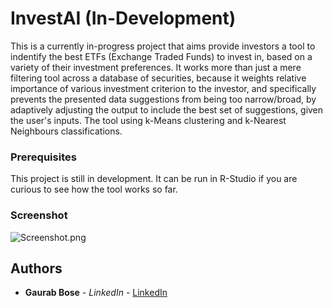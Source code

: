 # InvestAI (In-Development)

This is a currently in-progress project that aims provide investors a tool to indentify the best ETFs (Exchange Traded Funds) to invest in, based on a variety of their investment preferences. It works more than just a mere filtering tool across a database of securities, because it weights relative importance of various investment criterion to the investor, and specifically prevents the presented data suggestions from being too narrow/broad, by adaptively adjusting the output to include the best set of suggestions, given the user's inputs. The tool using k-Means clustering and k-Nearest Neighbours classifications.


### Prerequisites

This project is still in development. It can be run in R-Studio if you are curious to see how the tool works so far.


### Screenshot

![Screenshot.png](https://raw.githubusercontent.com/gaurabbose/InvestAI/InvestAI_Screenshot.png)

## Authors

* **Gaurab Bose** - *LinkedIn* - [LinkedIn](https://www.linkedin.com/in/gbose)
